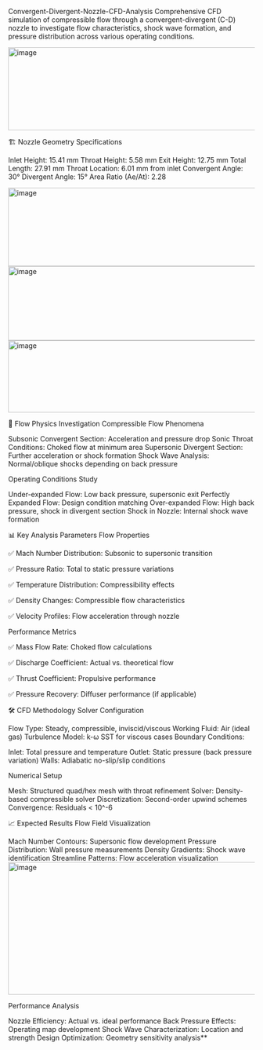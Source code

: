  Convergent-Divergent-Nozzle-CFD-Analysis
Comprehensive CFD simulation of compressible flow through a convergent-divergent (C-D) nozzle to investigate flow characteristics, shock wave formation, and pressure distribution across various operating conditions.

<img width="651" height="169" alt="image" src="https://github.com/user-attachments/assets/bd9878d0-0237-40ed-ab59-c1cb896bcee4" />


🏗️ Nozzle Geometry Specifications

Inlet Height: 15.41 mm
Throat Height: 5.58 mm
Exit Height: 12.75 mm
Total Length: 27.91 mm
Throat Location: 6.01 mm from inlet
Convergent Angle: 30°
Divergent Angle: 15°
Area Ratio (Ae/At): 2.28

<img width="608" height="160" alt="image" src="https://github.com/user-attachments/assets/e923630f-9388-4a5d-be14-61e267532165" />
<img width="600" height="151" alt="image" src="https://github.com/user-attachments/assets/00012d3d-945a-4c64-b0d9-582244424e8b" />
<img width="601" height="147" alt="image" src="https://github.com/user-attachments/assets/6383cb89-ff46-4a4f-a32e-9cb4164447eb" />

🔬 Flow Physics Investigation
Compressible Flow Phenomena

Subsonic Convergent Section: Acceleration and pressure drop
Sonic Throat Conditions: Choked flow at minimum area
Supersonic Divergent Section: Further acceleration or shock formation
Shock Wave Analysis: Normal/oblique shocks depending on back pressure

Operating Conditions Study

Under-expanded Flow: Low back pressure, supersonic exit
Perfectly Expanded Flow: Design condition matching
Over-expanded Flow: High back pressure, shock in divergent section
Shock in Nozzle: Internal shock wave formation

📊 Key Analysis Parameters
Flow Properties

✅ Mach Number Distribution: Subsonic to supersonic transition

✅ Pressure Ratio: Total to static pressure variations

✅ Temperature Distribution: Compressibility effects

✅ Density Changes: Compressible flow characteristics

✅ Velocity Profiles: Flow acceleration through nozzle

Performance Metrics

✅ Mass Flow Rate: Choked flow calculations

✅ Discharge Coefficient: Actual vs. theoretical flow

✅ Thrust Coefficient: Propulsive performance

✅ Pressure Recovery: Diffuser performance (if applicable)

🛠️ CFD Methodology
Solver Configuration

Flow Type: Steady, compressible, inviscid/viscous
Working Fluid: Air (ideal gas)
Turbulence Model: k-ω SST for viscous cases
Boundary Conditions:

Inlet: Total pressure and temperature
Outlet: Static pressure (back pressure variation)
Walls: Adiabatic no-slip/slip conditions



Numerical Setup

Mesh: Structured quad/hex mesh with throat refinement
Solver: Density-based compressible solver
Discretization: Second-order upwind schemes
Convergence: Residuals < 10^-6

📈 Expected Results
Flow Field Visualization

Mach Number Contours: Supersonic flow development
Pressure Distribution: Wall pressure measurements
Density Gradients: Shock wave identification
Streamline Patterns: Flow acceleration visualization
<img width="591" height="270" alt="image" src="https://github.com/user-attachments/assets/f825225b-a639-4437-9ccb-9418d7d8d8e0" />

Performance Analysis

Nozzle Efficiency: Actual vs. ideal performance
Back Pressure Effects: Operating map development
Shock Wave Characterization: Location and strength
Design Optimization: Geometry sensitivity analysis**
